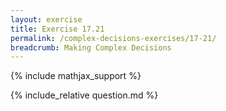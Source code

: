 ```yaml
---
layout: exercise
title: Exercise 17.21
permalink: /complex-decisions-exercises/17-21/
breadcrumb: Making Complex Decisions
---
```


{% include mathjax_support %}

<div><i class="arrow-up loader" data-chapter="complex-decisions-exercises" data-exercise="ex_21" data-rating="0"></i></div>
{% include_relative question.md %}
